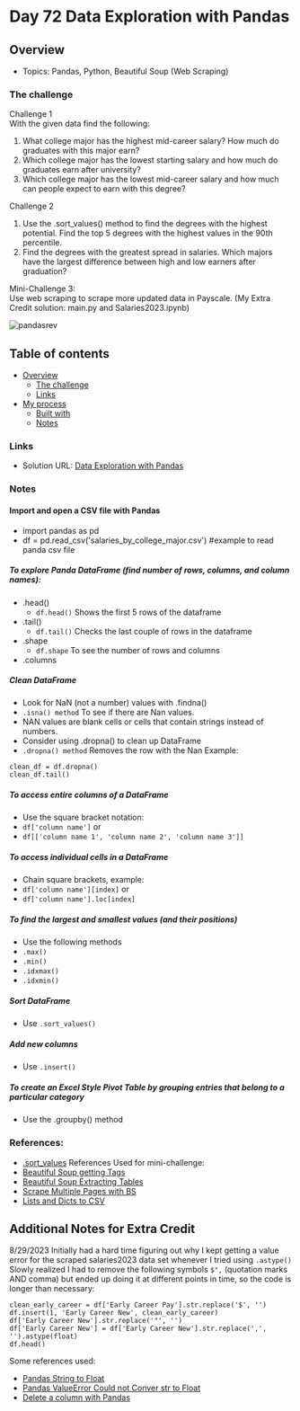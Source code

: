 # Day 72 Data Exploration with Pandas

## Overview

- Topics: Pandas, Python, Beautiful Soup (Web Scraping)

### The challenge

Challenge 1\
With the given data find the following:
1. What college major has the highest mid-career salary? How much do graduates with this major earn? 
2. Which college major has the lowest starting salary and how much do graduates earn after university?
3. Which college major has the lowest mid-career salary and how much can people expect to earn with this degree?

Challenge 2
1. Use the .sort_values() method to find the degrees with the highest potential. Find the top 5 degrees with the highest values in the 90th percentile. 
2. Find the degrees with the greatest spread in salaries. Which majors have the largest difference between high and low earners after graduation?

Mini-Challenge 3:\
Use web scraping to scrape more updated data in Payscale. 
(My Extra Credit solution: main.py and Salaries2023.ipynb) 



![pandasrev](https://github.com/Mikerniker/100_Days_of_Python/assets/63586831/01f1b27d-afd1-45ca-8272-03823a57b93d)

## Table of contents

- [Overview](#overview)
  - [The challenge](#the-challenge)
  - [Links](#links)
- [My process](#my-process)
  - [Built with](#built-with)
  - [Notes](#notes)

### Links

- Solution URL: [Data Exploration with Pandas](https://github.com/Mikerniker/100_Days_of_Python/tree/main/Day72)


### Notes

#### Import and open a CSV file with Pandas
- import pandas as pd
- df = pd.read_csv('salaries_by_college_major.csv') #example to read panda csv file

##### To explore Panda DataFrame (find number of rows, columns, and column names):
- .head()
  - ```df.head()``` Shows the first 5 rows of the dataframe
- .tail()
  - ```df.tail()```  Checks the last couple of rows in the dataframe
- .shape 
  - ```df.shape```  To see the number of rows and columns
- .columns

##### Clean DataFrame
- Look for NaN (not a number) values with .findna() 
- ```.isna() method``` To see if there are Nan values.
- NAN values are blank cells or cells that contain strings instead of numbers. 
- Consider using .dropna() to clean up DataFrame
-  ```.dropna() method``` Removes the row with the Nan
Example:
```
clean_df = df.dropna()
clean_df.tail()
```

##### To access entire columns of a DataFrame
- Use the square bracket notation: 
- ```df['column name']``` or
- ```df[['column name 1', 'column name 2', 'column name 3']]```

##### To access individual cells in a DataFrame
- Chain square brackets, example:
- ```df['column name'][index]``` or 
- ```df['column name'].loc[index]```

##### To find the largest and smallest values (and their positions)
- Use the following methods 
- ```.max()```
- ```.min()```
- ```.idxmax()```
- ```.idxmin()```

##### Sort DataFrame
- Use ```.sort_values()``` 

##### Add new columns
- Use ```.insert()```

##### To create an Excel Style Pivot Table by grouping entries that belong to a particular category
- Use the .groupby() method

### References:
- [.sort_values](https://pandas.pydata.org/pandas-docs/stable/reference/api/pandas.DataFrame.sort_values.html)
References Used for mini-challenge:
- [Beautiful Soup getting Tags](https://www.geeksforgeeks.org/find-the-text-of-the-given-tag-using-beautifulsoup/)
- [Beautiful Soup Extracting Tables](https://www.pluralsight.com/guides/extracting-data-html-beautifulsoup)
- [Scrape Multiple Pages with BS](https://proxyway.com/knowledge-base/how-to-scrape-multiple-pages-using-beautifulsoup)
- [Lists and Dicts to CSV](https://blog.enterprisedna.co/how-to-write-a-list-to-csv-in-python/)

## Additional Notes for Extra Credit
8/29/2023
Initially had a hard time figuring out why I kept getting a value error for the scraped salaries2023 data set whenever I tried using ```.astype()``` Slowly realized I had to remove the following symbols 
```$",``` (quotation marks AND comma) but ended up doing it at different points in time, so the code is longer than necessary: 
```
clean_early_career = df['Early Career Pay'].str.replace('$', '')
df.insert(1, 'Early Career New', clean_early_career)
df['Early Career New'].str.replace('"', '')
df['Early Career New'] = df['Early Career New'].str.replace(',', '').astype(float)
df.head()
```

Some references used:
- [Pandas String to Float](https://sparkbyexamples.com/pandas/pandas-convert-string-to-float-type-dataframe/)
- [Pandas ValueError Could not Conver str to Float](https://bobbyhadz.com/blog/python-valueerror-could-not-convert-string-to-float)
- [Delete a column with Pandas](https://www.educative.io/answers/how-to-delete-a-column-in-pandas)